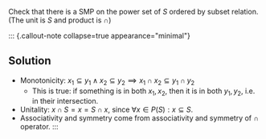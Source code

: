 Check that there is a SMP on the power set of $S$ ordered by subset relation. 
(The unit is $S$ and product is $\cap$)

::: {.callout-note collapse=true appearance="minimal"}
## Solution
- Monotonicity: $x_1 \subseteq y_1 \land x_2 \subseteq y_2 \implies x_1 \cap x_2 \subseteq y_1 \cap y_2$
  - This is true: if something is in both $x_1,x_2$, then it is in both 
    $y_1,y_2$, i.e. in their intersection.
- Unitality: $x \cap S = x = S \cap x$, since 
  $\forall x \in P(S): x \subseteq S$.
- Associativity and symmetry come from associativity and symmetry of $\cap$ 
  operator.
:::